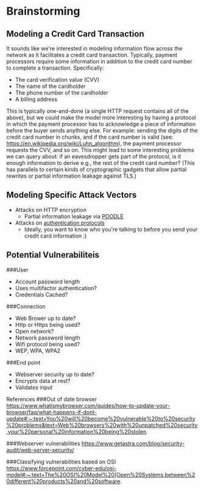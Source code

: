 # Brainstorming

## Modeling a Credit Card Transaction

It sounds like we're interested in modeling information flow across the network as it facilitates a credit card transaction.
Typically, payment processors require some information in addition to the credit card number to complete a transaction.
Specifically:

- The card verification value (CVV)
- The name of the cardholder
- The phone number of the cardholder
- A billing address

This is typically one-and-done (a single HTTP request contains all of the above), but we could make the model more interesting by having a protocol in which the payment processor has to acknowledge a piece of information before the buyer sends anything else.
For example: sending the digits of the credit card number in chunks, and if the card number is valid (see: <https://en.wikipedia.org/wiki/Luhn_algorithm>), the payment processor requests the CVV, and so on.
This might lead to some interesting problems we can query about: if an eavesdropper gets part of the protocol, is it enough information to derive e.g., the rest of the credit card number?
(This has parallels to certain kinds of cryptographic gadgets that allow partial rewrites or partial information leakage against TLS.)

## Modeling Specific Attack Vectors

- Attacks on HTTP encryption
  - Partial information leakage via [POODLE](https://en.wikipedia.org/wiki/POODLE)
- Attacks on [authentication protocols](https://en.wikipedia.org/wiki/Authentication_protocol)
  - Ideally, you want to know who you're talking to before you send your credit card information :)

## Potential Vulnerabiliteis 

###User
- Account password length
- Uses multifactor authentication?
- Credentials Cached?

###Connection
- Web Brower up to date?
- Http or Https being used?
- Open network?
- Network password length
- Wifi protocol being used? 
- WEP, WPA, WPA2

###End point
- Webserver security up to date?
- Encrypts data at rest? 
- Validates input



References 
###Out of date browser
https://www.whatismybrowser.com/guides/how-to-update-your-browser/faq/what-happens-if-dont-update#:~:text=You%20will%20become%20vulnerable%20to%20security%20problems&text=Web%20browsers%20with%20unpatched%20security,your%20personal%20information%20being%20stolen.

###Webserver vulnerabilities 
https://www.getastra.com/blog/security-audit/web-server-security/

###Classifying vulnerabilities based on OSI
https://www.forcepoint.com/cyber-edu/osi-model#:~:text=The%20OSI%20Model%20(Open%20Systems,between%20different%20products%20and%20software.

